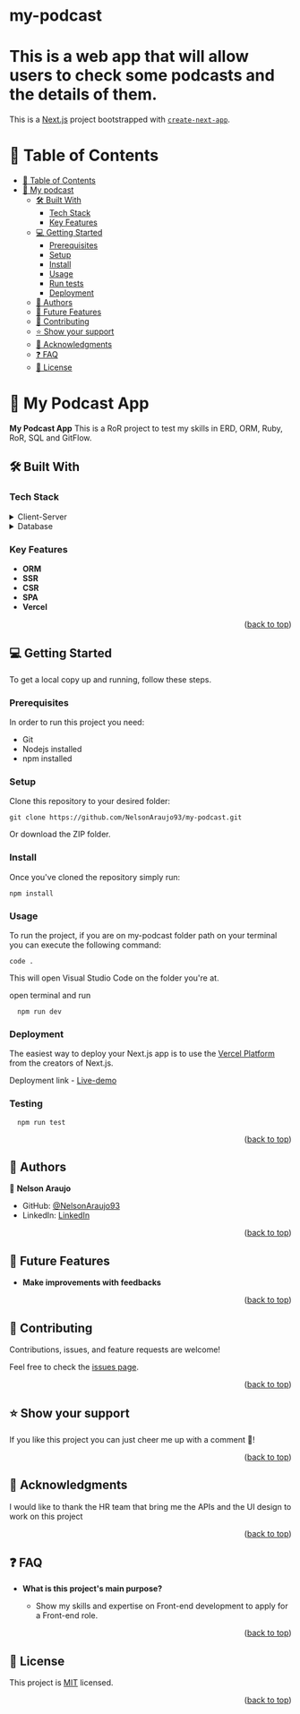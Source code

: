 # my-podcast
This is a web app that will allow users to check some podcasts and the details of them.
=======
This is a [Next.js](https://nextjs.org/) project bootstrapped with [`create-next-app`](https://github.com/vercel/next.js/tree/canary/packages/create-next-app).
<a name="readme-top"></a>

# 📗 Table of Contents

- [📗 Table of Contents](#-table-of-contents)
- [📖 My podcast ](#-podcast-app-)
  - [🛠 Built With ](#-built-with-)
    - [Tech Stack ](#tech-stack)
    - [Key Features ](#key-features-)
  - [💻 Getting Started ](#-getting-started-)
    - [Prerequisites](#prerequisites)
    - [Setup](#setup)
    - [Install](#install)
    - [Usage](#usage)
    - [Run tests](#run-tests)
    - [Deployment](#deployment)
  - [👥 Authors ](#-authors-)
  - [🔭 Future Features ](#-future-features-)
  - [🤝 Contributing ](#-contributing-)
  - [⭐️ Show your support ](#️-show-your-support-)
  - [🙏 Acknowledgments ](#-acknowledgments-)
  - [❓ FAQ ](#-faq-)
  - [📝 License ](#-license-)

# 📖 My Podcast App <a name="-podcast-app-"></a>

**My Podcast App** This is a RoR project to test my skills in ERD, ORM, Ruby, RoR, SQL and GitFlow.
## 🛠 Built With <a name="built-with"></a>

### Tech Stack <a name="tech-stack"></a>

<details>
  <summary>Client-Server</summary>
  <ul>
    <li><a href="https://nextjs.org/">Next.js</a></li>
  </ul>
</details>

<details>
<summary>Database</summary>
  <ul>
    <li><a href="https://www.mongodb.com/">MongoDB</a></li>
  </ul>
</details>

### Key Features <a name="key-features"></a>
- **ORM**
- **SSR**
- **CSR**
- **SPA**
- **Vercel**

<p align="right">(<a href="#readme-top">back to top</a>)</p>

## 💻 Getting Started <a name="getting-started"></a>

To get a local copy up and running, follow these steps.

### Prerequisites

In order to run this project you need:

- Git
- Nodejs installed
- npm installed

### Setup

Clone this repository to your desired folder:

```
git clone https://github.com/NelsonAraujo93/my-podcast.git
```

Or download the ZIP folder.

### Install

Once you've cloned the repository simply run:

```
npm install
```

### Usage

To run the project, if you are on my-podcast folder path on your terminal you can execute the following command:

```
code .
```

This will open Visual Studio Code on the folder you're at.

open terminal and run

```
  npm run dev
```

### Deployment

The easiest way to deploy your Next.js app is to use the [Vercel Platform](https://vercel.com/new?utm_medium=default-template&filter=next.js&utm_source=create-next-app&utm_campaign=create-next-app-readme) from the creators of Next.js.

Deployment link - [Live-demo](https://my-podcast-three.vercel.app/)

### Testing
```
  npm run test
```

<p align="right">(<a href="#readme-top">back to top</a>)</p>

## 👥 Authors <a name="authors"></a>

👤 **Nelson Araujo**

- GitHub: [@NelsonAraujo93](https://github.com/NelsonAraujo93)
- LinkedIn: [LinkedIn](https://www.linkedin.com/in/nelson-araujo-paredes/)

<p align="right">(<a href="#readme-top">back to top</a>)</p>

## 🔭 Future Features <a name="future-features"></a>
- **Make improvements with feedbacks**  

<p align="right">(<a href="#readme-top">back to top</a>)</p>

## 🤝 Contributing <a name="contributing"></a>

Contributions, issues, and feature requests are welcome!

Feel free to check the [issues page](https://github.com/NelsonAraujo93/my-podcast/issues/12).

<p align="right">(<a href="#readme-top">back to top</a>)</p>

<!-- SUPPORT -->

## ⭐️ Show your support <a name="support"></a>

If you like this project you can just cheer me up with a comment 🙂!

<p align="right">(<a href="#readme-top">back to top</a>)</p>

## 🙏 Acknowledgments <a name="acknowledgements"></a>

I would like to thank the HR team that bring me the APIs and the UI design to work on this project

<p align="right">(<a href="#readme-top">back to top</a>)</p>

## ❓ FAQ <a name="faq"></a>

- **What is this project's main purpose?**

  - Show my skills and expertise on Front-end development to apply for a Front-end role.

<p align="right">(<a href="#readme-top">back to top</a>)</p>

## 📝 License <a name="license"></a>

This project is [MIT](./LICENSE) licensed.

<p align="right">(<a href="#readme-top">back to top</a>)</p>

